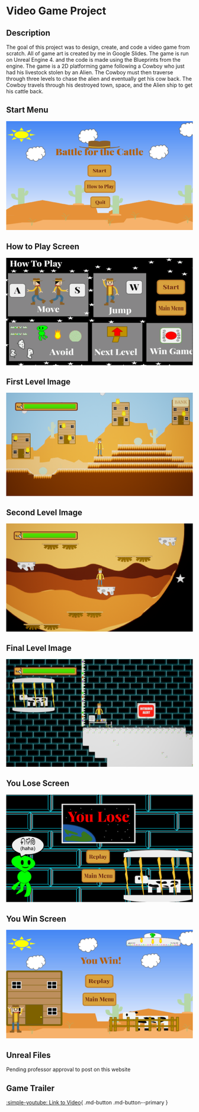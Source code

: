 # Video Game Project

## Description
The goal of this project was to design, create, and code a video game from scratch. All of game art is created by me in Google Slides. The game is run on Unreal Engine 4. and the code is made using the Blueprints from the engine. The game is a 2D platforming game following a Cowboy who just had his livestock stolen by an Alien. The Cowboy must then traverse through three levels to chase the alien and eventually get his cow back. The Cowboy travels through his destroyed town, space, and the Alien ship to get his cattle back. 

## Start Menu
![Image of Start Menu](../../img/GameMainMenu.png)

## How to Play Screen
![Image of HTP Screen](../../img/GameHTP.png)

## First Level Image
![Image of First Level](../../img/GameLevelOne.png)

## Second Level Image
![Image of Second Level](../../img/GameLevelTwo.png)

## Final Level Image 
![Image of Third Level](../../img/GameLevelThree.png)

## You Lose Screen
![Image of YL Screen](../../img/GameYouLose.png)

## You Win Screen
![Image of YW Screen](../../img/GameYouWin.png)

## Unreal Files
Pending professor approval to post on this website

## Game Trailer
[:simple-youtube: Link to Video](https://youtu.be/Oi8nNX__ctc){ .md-button .md-button--primary }